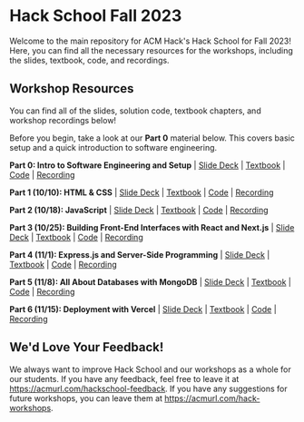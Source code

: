 # Hack School Fall 2023

Welcome to the main repository for ACM Hack's Hack School for Fall 2023! Here, you can find all the necessary resources for the workshops, including the slides, textbook, code, and recordings.
## Workshop Resources

You can find all of the slides, solution code, textbook chapters, and workshop recordings below!

Before you begin, take a look at our **Part 0** material below. This covers basic setup and a quick introduction to software engineering.

**Part 0: Intro to Software Engineering and Setup** | [Slide Deck]() | [Textbook]() | [Code]() | [Recording]()

**Part 1 (10/10): HTML & CSS** | [Slide Deck]() | [Textbook]() | [Code]() | [Recording]()

**Part 2 (10/18): JavaScript** | [Slide Deck]() | [Textbook]() | [Code]() | [Recording]()

**Part 3 (10/25): Building Front-End Interfaces with React and Next.js** | [Slide Deck]() | [Textbook]() | [Code]() | [Recording]()

**Part 4 (11/1): Express.js and Server-Side Programming** | [Slide Deck]() | [Textbook]() | [Code]() | [Recording]()

**Part 5 (11/8): All About Databases with MongoDB** | [Slide Deck]() | [Textbook]() | [Code]() | [Recording]()

**Part 6 (11/15): Deployment with Vercel** | [Slide Deck]() | [Textbook]() | [Code]() | [Recording]()



## We'd Love Your Feedback!

We always want to improve Hack School and our workshops as a whole for our students. If you have any feedback, feel free to leave it at https://acmurl.com/hackschool-feedback. If you have any suggestions for future workshops, you can leave them at https://acmurl.com/hack-workshops.